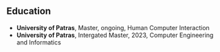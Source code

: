 ## Education

* **University of Patras**, Master, ongoing, Human Computer Interaction
* **University of Patras**, Intergated Master, 2023, Computer Engineering and Informatics


